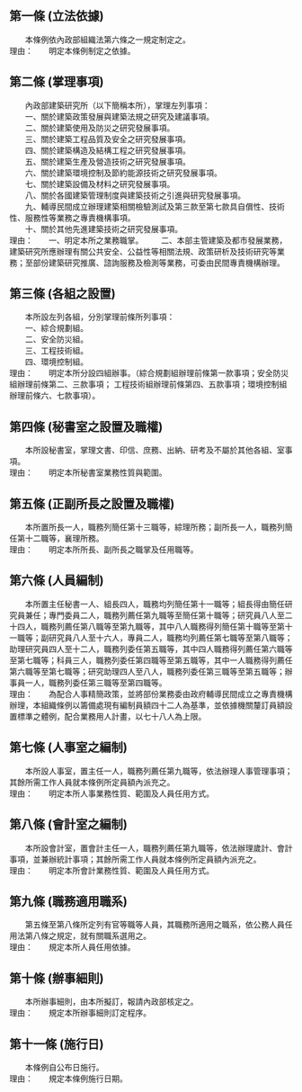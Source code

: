 第一條 (立法依據)
-----------------
　　本條例依內政部組織法第六條之一規定制定之。  
理由：　　明定本條例制定之依據。

第二條 (掌理事項)
-----------------
　　內政部建築研究所（以下簡稱本所），掌理左列事項：  
　　一、關於建築政策發展與建築法規之研究及建議事項。  
　　二、關於建築使用及防災之研究發展事項。  
　　三、關於建築工程品質及安全之研究發展事項。  
　　四、關於建築構造及結構工程之研究發展事項。  
　　五、關於建築生產及營造技術之研究發展事項。  
　　六、關於建築環境控制及節約能源技術之研究發展事項。  
　　七、關於建築設備及材料之研究發展事項。  
　　八、關於各國建築管理制度與建築技術之引進與研究發展事項。  
　　九、輔導民間成立辦理建築相關檢驗測試及第三款至第七款具自償性、技術性、服務性等業務之專責機構事項。  
　　十、關於其他先進建築技術之研究發展事項。  
理由：　　一、明定本所之業務職掌。
　　二、本部主管建築及都市發展業務，建築研究所應辦理有關公共安全、公益性等相關法規、政策研析及技術研究等業務；至部份建築研究推廣、諮詢服務及檢測等業務，可委由民間專責機構辦理。

第三條 (各組之設置)
-------------------
　　本所設左列各組，分別掌理前條所列事項：  
　　一、綜合規劃組。  
　　二、安全防災組。  
　　三、工程技術組。  
　　四、環境控制組。  
理由：　　明定本所分設四組辦事。（綜合規劃組辦理前條第一款事項；安全防災組辦理前條第二、三款事項； 工程技術組辦理前條第四、五款事項；環境控制組辦理前條六、七款事項）。

第四條 (秘書室之設置及職權)
---------------------------
　　本所設秘書室，掌理文書、印信、庶務、出納、研考及不屬於其他各組、室事項。  
理由：　　明定本所秘書室業務性質與範圍。

第五條 (正副所長之設置及職權)
-----------------------------
　　本所置所長一人，職務列簡任第十三職等，綜理所務；副所長一人，職務列簡任第十二職等，襄理所務。  
理由：　　明定本所所長、副所長之職掌及任用職等。

第六條 (人員編制)
-----------------
　　本所置主任秘書一人、組長四人，職務均列簡任第十一職等；組長得由簡任研究員兼任；專門委員二人，職務列薦任第九職等至簡任第十職等；研究員八人至二十四人，職務列薦任第八職等至第九職等，其中八人職務得列簡任第十職等至第十一職等；副研究員八人至十六人，專員二人，職務均列薦任第七職等至第八職等；助理研究員四人至十二人，職務列委任第五職等，其中四人職務得列薦任第六職等至第七職等；科員三人，職務列委任第四職等至第五職等，其中一人職務得列薦任第六職等至第七職等；研究助理四人至八人，職務列委任第三職等至第五職等；辦事員一人，職務列委任第三職等至第四職等。  
理由：　　為配合人事精簡政策，並將部份業務委由政府輔導民間成立之專責機構辦理，本組織條例以籌備處現有編制員額四十二人為基準，並依據機關釐訂員額設置標準之體例，配合業務用人計畫，以七十八人為上限。

第七條 (人事室之編制)
---------------------
　　本所設人事室，置主任一人，職務列薦任第九職等，依法辦理人事管理事項；其餘所需工作人員就本條例所定員額內派充之。  
理由：　　明定本所人事業務性質、範圍及人員任用方式。

第八條 (會計室之編制)
---------------------
　　本所設會計室，置會計主任一人，職務列薦任第九職等，依法辦理歲計、會計事項，並兼辦統計事項；其餘所需工作人員就本條例所定員額內派充之。  
理由：　　明定本所會計業務性質、範圍及人員任用方式。

第九條 (職務適用職系)
---------------------
　　第五條至第八條所定列有官等職等人員，其職務所適用之職系，依公務人員任用法第八條之規定，就有關職系選用之。  
理由：　　規定本所人員任用依據。

第十條 (辦事細則)
-----------------
　　本所辦事細則，由本所擬訂，報請內政部核定之。  
理由：　　規定本所辦事細則訂定程序。

第十一條 (施行日)
-----------------
　　本條例自公布日施行。  
理由：　　規定本條例施行日期。